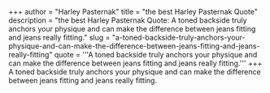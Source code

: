 +++
author = "Harley Pasternak"
title = "the best Harley Pasternak Quote"
description = "the best Harley Pasternak Quote: A toned backside truly anchors your physique and can make the difference between jeans fitting and jeans really fitting."
slug = "a-toned-backside-truly-anchors-your-physique-and-can-make-the-difference-between-jeans-fitting-and-jeans-really-fitting"
quote = '''A toned backside truly anchors your physique and can make the difference between jeans fitting and jeans really fitting.'''
+++
A toned backside truly anchors your physique and can make the difference between jeans fitting and jeans really fitting.
